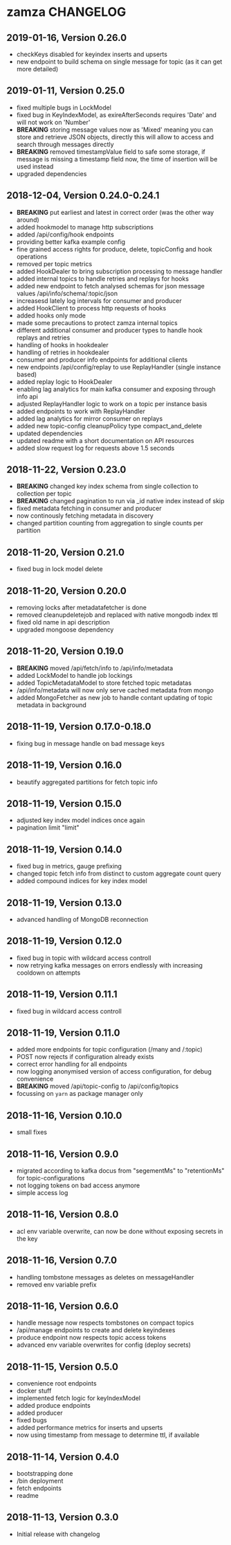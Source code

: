 # zamza CHANGELOG

## 2019-01-16, Version 0.26.0

* checkKeys disabled for keyindex inserts and upserts
* new endpoint to build schema on single message for topic (as it can get more detailed)

## 2019-01-11, Version 0.25.0

* fixed multiple bugs in LockModel
* fixed bug in KeyIndexModel, as exireAfterSeconds requires 'Date' and will not work on 'Number'
* **BREAKING** storing message values now as 'Mixed' meaning you can store and retrieve JSON objects, directly
this will allow to access and search through messages directly
* **BREAKING** removed timestampValue field to safe some storage, if message is missing a timestamp field now,
the time of insertion will be used instead
* upgraded dependencies

## 2018-12-04, Version 0.24.0-0.24.1

* **BREAKING** put earliest and latest in correct order (was the other way around)
* added hookmodel to manage http subscriptions
* added /api/config/hook endpoints
* providing better kafka example config
* fine grained access rights for produce, delete, topicConfig and hook operations
* removed per topic metrics
* added HookDealer to bring subscription processing to message handler
* added internal topics to handle retries and replays for hooks
* added new endpoint to fetch analysed schemas for json message values /api/info/schema/:topic/json
* increasesd lately log intervals for consumer and producer
* added HookClient to process http requests of hooks
* added hooks only mode
* made some precautions to protect zamza internal topics
* different additional consumer and producer types to handle hook replays and retries
* handling of hooks in hookdealer
* handling of retries in hookdealer
* consumer and producer info endpoints for additional clients
* new endpoints /api/config/replay to use ReplayHandler (single instance based)
* added replay logic to HookDealer
* enabling lag analytics for main kafka consumer and exposing through info api
* adjusted ReplayHandler logic to work on a topic per instance basis
* added endpoints to work with ReplayHandler
* added lag analytics for mirror consumer on replays
* added new topic-config cleanupPolicy type compact_and_delete
* updated dependencies
* updated readme with a short documentation on API resources
* added slow request log for requests above 1.5 seconds

## 2018-11-22, Version 0.23.0

* **BREAKING** changed key index schema from single collection to collection per topic
* **BREAKING** changed pagination to run via _id native index instead of skip
* fixed metadata fetching in consumer and producer
* now continously fetching metadata in discovery
* changed partition counting from aggregation to single counts per partition 

## 2018-11-20, Version 0.21.0

* fixed bug in lock model delete

## 2018-11-20, Version 0.20.0

* removing locks after metadatafetcher is done
* removed cleanupdeletejob and replaced with native mongodb index ttl
* fixed old name in api description
* upgraded mongoose dependency

## 2018-11-20, Version 0.19.0

* **BREAKING** moved /api/fetch/info to /api/info/metadata
* added LockModel to handle job lockings
* added TopicMetadataModel to store fetched topic metadatas
* /api/info/metadata will now only serve cached metadata from mongo
* added MongoFetcher as new job to handle contant updating of topic metadata in background

## 2018-11-19, Version 0.17.0-0.18.0

* fixing bug in message handle on bad message keys

## 2018-11-19, Version 0.16.0

* beautify aggregated partitions for fetch topic info

## 2018-11-19, Version 0.15.0

* adjusted key index model indices once again
* pagination limit "limit"

## 2018-11-19, Version 0.14.0

* fixed bug in metrics, gauge prefixing
* changed topic fetch info from distinct to custom aggregate count query
* added compound indices for key index model

## 2018-11-19, Version 0.13.0

* advanced handling of MongoDB reconnection

## 2018-11-19, Version 0.12.0

* fixed bug in topic with wildcard access controll
* now retrying kafka messages on errors endlessly with increasing cooldown on attempts

## 2018-11-19, Version 0.11.1

* fixed bug in wildcard access controll

## 2018-11-19, Version 0.11.0

* added more endpoints for topic configuration (/many and /:topic)
* POST now rejects if configuration already exists
* correct error handling for all endpoints
* now logging anonymised version of access configuration, for debug convenience
* **BREAKING** moved /api/topic-config to /api/config/topics
* focussing on `yarn` as package manager only

## 2018-11-16, Version 0.10.0

* small fixes

## 2018-11-16, Version 0.9.0

* migrated according to kafka docus from "segementMs" to "retentionMs" for topic-configurations
* not logging tokens on bad access anymore
* simple access log

## 2018-11-16, Version 0.8.0

* acl env variable overwrite, can now be done without exposing secrets in the key

## 2018-11-16, Version 0.7.0

* handling tombstone messages as deletes on messageHandler
* removed env variable prefix

## 2018-11-16, Version 0.6.0

* handle message now respects tombstones on compact topics
* /api/manage endpoints to create and delete keyindexes
* produce endpoint now respects topic access tokens
* advanced env variable overwrites for config (deploy secrets)

## 2018-11-15, Version 0.5.0

* convenience root endpoints
* docker stuff
* implemented fetch logic for keyIndexModel
* added produce endpoints
* added producer
* fixed bugs
* added performance metrics for inserts and upserts
* now using timestamp from message to determine ttl, if available

## 2018-11-14, Version 0.4.0

* bootstrapping done
* /bin deployment
* fetch endpoints
* readme

## 2018-11-13, Version 0.3.0

* Initial release with changelog